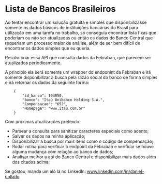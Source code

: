 # Lista de Bancos Brasileiros

Ao tentar encontrar um solução gratuita e simples que disponibilizasse somente os dados básicos de 
instituições bancárias do Brasil para utilização em uma tarefa no trabalho, só conseguia encontrar lista fixas que 
poderiam ou não ser atualizadas ou então os dados do Banco Central que requeriam um processo maior de análise, além de 
ser bem difícil de encontrar os dados simples que eu queria.

Resolvi criar essa API que consulta dados da Febraban, que parecem ser atualizados periodicamente.

A princípio ela será somente um wrapper do endponint da Febraban e irá somente disponibilizar a busca pela 
razão social do banco de forma simples e irá retornar os dados da seguinte forma:

        {
            "id_banco": 104950,
            "banco": "Itaú Unibanco Holding S.A.",
            "Compensacao": "652",
            "Homepage": "www.itau.com.br"
        }
       

Com próximas atualizações pretendo:

- Parsear a consulta para sanitizar caracteres especiais como acento;
- Salvar os dados na minha aplicação;
- Disponibilizar a busca por mais itens como o código de compensação;
- Rodar rotina para verificar o endpoint da Febraban e verificar se houve alguma mudança com relação ao banco de dados;
- Analisar melhor a api do Banco Central e disponibilizar mais dados além dos citados acima;

Se gostou, manda um alô lá no LinkedIn: www.linkedin.com/in/daniel-callado